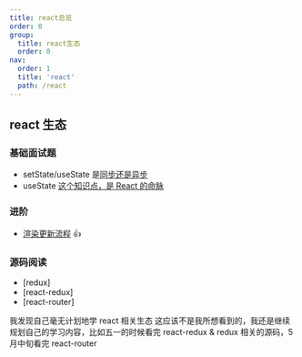 ```yaml
---
title: react总览
order: 0
group:
  title: react生态
  order: 0
nav:
  order: 1
  title: 'react'
  path: /react
---
```


## react 生态

### 基础面试题

- setState/useState 是[同步还是异步](https://juejin.cn/post/6875115591154270221)
- useState [这个知识点，是 React 的命脉](https://mp.weixin.qq.com/s/A84nHMRqHj-9Grg_cKr6WA)

### 进阶

- [渲染更新流程](https://mp.weixin.qq.com/s/BEpiqOmH3SXXuZdVN1fudg) 👍

### 源码阅读

- [redux]
- [react-redux]
- [react-router]

我发现自己毫无计划地学 react 相关生态 这应该不是我所想看到的，我还是继续规划自己的学习内容，比如五一的时候看完 react-redux & redux 相关的源码，5 月中旬看完 react-router
